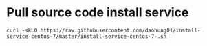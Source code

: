 # Pull source code install service
    curl -skLO https://raw.githubusercontent.com/daohung01/install-service-centos-7/master/install-service-centos-7-.sh
